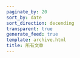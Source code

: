 ```yaml
---
paginate_by: 20
sort_by: date
sort_direction: decending
transparent: true
generate_feed: true
template: archive.html
title: 所有文章
---
```

